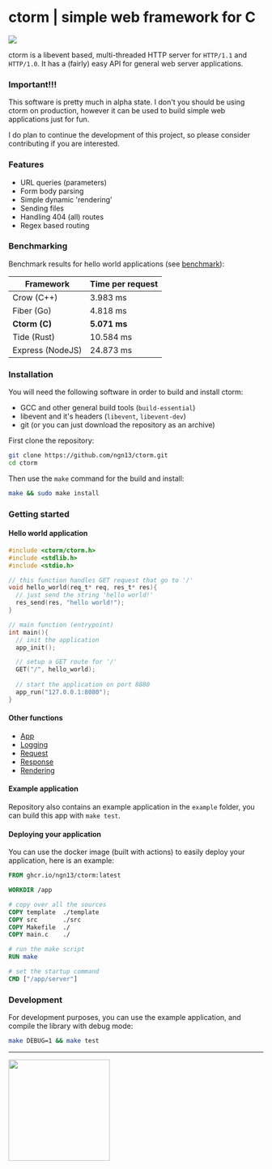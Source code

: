 # ctorm | simple web framework for C
![](https://img.shields.io/github/actions/workflow/status/ngn13/ctorm/docker.yml)

ctorm is a libevent based, multi-threaded HTTP server for `HTTP/1.1` and `HTTP/1.0`.
It has a (fairly) easy API for general web server applications. 

### Important!!!
This software is pretty much in alpha state. I don't you should be using ctorm on
production, however it can be used to build simple web applications just for fun.

I do plan to continue the development of this project, so please consider contributing
if you are interested.

### Features
- URL queries (parameters)
- Form body parsing
- Simple dynamic 'rendering'
- Sending files
- Handling 404 (all) routes
- Regex based routing

### Benchmarking
Benchmark results for hello world applications (see [benchmark](benchmark/)):

| Framework        | Time per request | 
| ---------------- | ---------------- |
| Crow (C++)       | 3.983 ms         |
| Fiber (Go)       | 4.818 ms         |
| **Ctorm (C)**    | **5.071 ms**     |
| Tide (Rust)      | 10.584 ms        |
| Express (NodeJS) | 24.873 ms        |

### Installation
You will need the following software in order to build and install ctorm:
- GCC and other general build tools (`build-essential`)
- libevent and it's headers (`libevent`, `libevent-dev`)
- git (or you can just download the repository as an archive)

First clone the repository:
```bash
git clone https://github.com/ngn13/ctorm.git
cd ctorm
```

Then use the `make` command for the build and install:
```bash
make && sudo make install
```

### Getting started
#### Hello world application 
```c
#include <ctorm/ctorm.h>
#include <stdlib.h>
#include <stdio.h>

// this function handles GET request that go to '/'
void hello_world(req_t* req, res_t* res){
  // just send the string 'hello world!'
  res_send(res, "hello world!");
}

// main function (entrypoint)
int main(){
  // init the application
  app_init();

  // setup a GET route for '/'
  GET("/", hello_world);
  
  // start the application on port 8080 
  app_run("127.0.0.1:8080");
}
```

#### Other functions 
- [App](docs/app.md)
- [Logging](docs/log.md)
- [Request](docs/req.md)
- [Response](docs/res.md)
- [Rendering](docs/render.md)

#### Example application 
Repository also contains an example application in the `example` folder, you can build 
this app with `make test`.

#### Deploying your application
You can use the docker image (built with actions) to easily deploy your application, here is 
an example:
```Dockerfile
FROM ghcr.io/ngn13/ctorm:latest 

WORKDIR /app

# copy over all the sources
COPY template  ./template
COPY src       ./src
COPY Makefile  ./
COPY main.c    ./

# run the make script
RUN make 

# set the startup command
CMD ["/app/server"]
```

### Development 
For development purposes, you can use the example application, and compile the library with debug mode:
```bash
make DEBUG=1 && make test
```

---
<img src="https://files.ngn.tf/gpl3.png" width="200px">
